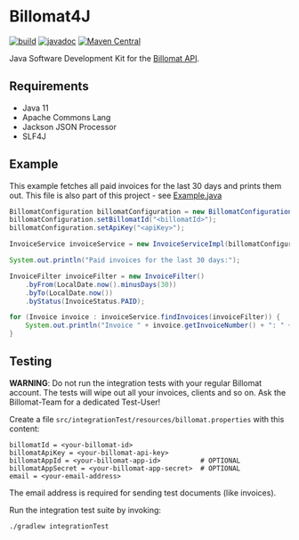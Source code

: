 # Billomat4J

[![build](https://github.com/osiegmar/billomat4j/workflows/build/badge.svg?branch=master)](https://github.com/osiegmar/billomat4j/actions?query=branch%3Amaster)
[![javadoc](https://javadoc.io/badge2/de.siegmar/billomat4j/javadoc.svg)](https://javadoc.io/doc/de.siegmar/billomat4j)
[![Maven Central](https://img.shields.io/maven-central/v/de.siegmar/billomat4j.svg)](https://search.maven.org/artifact/de.siegmar/billomat4j)

Java Software Development Kit for the [Billomat API](https://www.billomat.com/api/).

## Requirements

- Java 11
- Apache Commons Lang
- Jackson JSON Processor
- SLF4J

## Example

This example fetches all paid invoices for the last 30 days and prints them out.
This file is also part of this project - see [Example.java](src/integrationTest/java/integrationtest/Example.java)

```java
BillomatConfiguration billomatConfiguration = new BillomatConfiguration();
billomatConfiguration.setBillomatId("<billomatId>");
billomatConfiguration.setApiKey("<apiKey>");

InvoiceService invoiceService = new InvoiceServiceImpl(billomatConfiguration);

System.out.println("Paid invoices for the last 30 days:");

InvoiceFilter invoiceFilter = new InvoiceFilter()
    .byFrom(LocalDate.now().minusDays(30))
    .byTo(LocalDate.now())
    .byStatus(InvoiceStatus.PAID);

for (Invoice invoice : invoiceService.findInvoices(invoiceFilter)) {
    System.out.println("Invoice " + invoice.getInvoiceNumber() + ": " + invoice.getTotalNet());
}
```

## Testing

**WARNING**: Do not run the integration tests with your regular Billomat account.
The tests will wipe out all your invoices, clients and so on.
Ask the Billomat-Team for a dedicated Test-User!

Create a file `src/integrationTest/resources/billomat.properties` with this content:

```
billomatId = <your-billomat-id>
billomatApiKey = <your-billomat-api-key>
billomatAppId = <your-billomat-app-id>          # OPTIONAL
billomatAppSecret = <your-billomat-app-secret>  # OPTIONAL
email = <your-email-address>
```

The email address is required for sending test documents (like invoices).

Run the integration test suite by invoking:

```
./gradlew integrationTest
```
